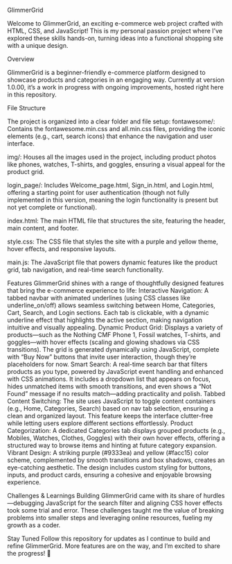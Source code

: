 GlimmerGrid

Welcome to GlimmerGrid, an exciting e-commerce web project crafted with HTML, CSS, and JavaScript! 
This is my personal passion project where I’ve explored these skills hands-on,
turning ideas into a functional shopping site with a unique design.

Overview

GlimmerGrid is a beginner-friendly e-commerce platform designed to showcase products and categories in an engaging way.
Currently at version 1.0.00, it’s a work in progress with ongoing improvements, hosted right here in this repository.

File Structure

The project is organized into a clear folder and file setup:
fontawesome/: Contains the fontawesome.min.css and all.min.css files, providing the iconic elements (e.g., cart, search icons) that enhance the navigation and user interface.

img/: Houses all the images used in the project, including product photos like phones, watches, T-shirts, and goggles, ensuring a visual appeal for the product grid.

login_page/: Includes Welcome_page.html, Sign_in.html, and Login.html, offering a starting point for user authentication (though not fully implemented in this version, meaning the login functionality is present but not yet complete or functional).

index.html: The main HTML file that structures the site, featuring the header, main content, and footer.

style.css: The CSS file that styles the site with a purple and yellow theme, hover effects, and responsive layouts.

main.js: The JavaScript file that powers dynamic features like the product grid, tab navigation, and real-time search functionality.

Features
GlimmerGrid shines with a range of thoughtfully designed features that bring the e-commerce experience to life:
Interactive Navigation: A tabbed navbar with animated underlines (using CSS classes like underline_on/off) allows seamless switching between Home, Categories, Cart, Search, and Login sections. Each tab is clickable, with a dynamic underline effect that highlights the active section, making navigation intuitive and visually appealing.
Dynamic Product Grid: Displays a variety of products—such as the Nothing CMF Phone 1, Fossil watches, T-shirts, and goggles—with hover effects (scaling and glowing shadows via CSS transitions). The grid is generated dynamically using JavaScript, complete with “Buy Now” buttons that invite user interaction, though they’re placeholders for now.
Smart Search: A real-time search bar that filters products as you type, powered by JavaScript event handling and enhanced with CSS animations. It includes a dropdown list that appears on focus, hides unmatched items with smooth transitions, and even shows a “Not Found” message if no results match—adding practicality and polish.
Tabbed Content Switching: The site uses JavaScript to toggle content containers (e.g., Home, Categories, Search) based on nav tab selection, ensuring a clean and organized layout. This feature keeps the interface clutter-free while letting users explore different sections effortlessly.
Product Categorization: A dedicated Categories tab displays grouped products (e.g., Mobiles, Watches, Clothes, Goggles) with their own hover effects, offering a structured way to browse items and hinting at future category expansion.
Vibrant Design: A striking purple (#9333ea) and yellow (#facc15) color scheme, complemented by smooth transitions and box shadows, creates an eye-catching aesthetic. The design includes custom styling for buttons, inputs, and product cards, ensuring a cohesive and enjoyable browsing experience.

Challenges & Learnings
Building GlimmerGrid came with its share of hurdles—debugging JavaScript for the search filter and aligning CSS hover effects took some trial and error. These challenges taught me the value of breaking problems into smaller steps and leveraging online resources, fueling my growth as a coder.

Stay Tuned
Follow this repository for updates as I continue to build and refine GlimmerGrid. More features are on the way, and I’m excited to share the progress! 🚀
